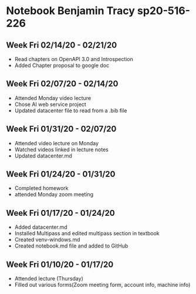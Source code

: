 # Notebook Benjamin Tracy sp20-516-226

## Week Fri 02/14/20 - 02/21/20

* Read chapters on OpenAPI 3.0 and Introspection
* Added Chapter proposal to google doc


## Week Fri 02/07/20 - 02/14/20

* Attended Monday video lecture
* Chose AI web service project
* Updated datacenter file to read from a .bib file

## Week Fri 01/31/20 - 02/07/20

* Attended video lecture on Monday
* Watched videos linked in lecture notes
* Updated datacenter.md

## Week Fri 01/24/20 - 01/31/20

* Completed homework 
* attended Monday zoom meeting

## Week Fri 01/17/20 - 01/24/20

* Added datacenter.md
* Installed Multipass and edited multipass section in textbook
* Created venv-windows.md
* Created notebook.md file and added to GitHub

## Week Fri 01/10/20 - 01/17/20

* Attended lecture (Thursday)
* Filled out various forms(Zoom meeting form, account info, machine 
info) 
